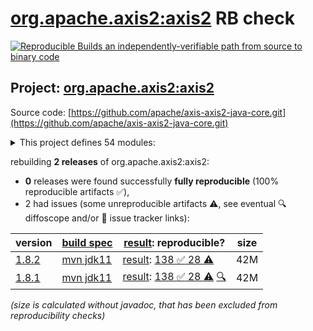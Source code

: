 [org.apache.axis2:axis2](https://central.sonatype.com/artifact/org.apache.axis2/axis2/versions) RB check
=======

[![Reproducible Builds](https://reproducible-builds.org/images/logos/rb.svg) an independently-verifiable path from source to binary code](https://reproducible-builds.org/)

## Project: [org.apache.axis2:axis2](https://central.sonatype.com/artifact/org.apache.axis2/axis2/versions)

Source code: [https://github.com/apache/axis-axis2-java-core.git](https://github.com/apache/axis-axis2-java-core.git)

<details><summary>This project defines 54 modules:</summary>

* [org.apache.axis2.archetype:quickstart](https://central.sonatype.com/artifact/org.apache.axis2.archetype/quickstart/1.8.2)
* [org.apache.axis2.archetype:quickstart-webapp](https://central.sonatype.com/artifact/org.apache.axis2.archetype/quickstart-webapp/1.8.2)
* [org.apache.axis2:addressing](https://central.sonatype.com/artifact/org.apache.axis2/addressing/1.8.2)
* [org.apache.axis2:axis2](https://central.sonatype.com/artifact/org.apache.axis2/axis2/1.8.2)
* [org.apache.axis2:axis2-aar-maven-plugin](https://central.sonatype.com/artifact/org.apache.axis2/axis2-aar-maven-plugin/1.8.2)
* [org.apache.axis2:axis2-adb](https://central.sonatype.com/artifact/org.apache.axis2/axis2-adb/1.8.2)
* [org.apache.axis2:axis2-adb-codegen](https://central.sonatype.com/artifact/org.apache.axis2/axis2-adb-codegen/1.8.2)
* [org.apache.axis2:axis2-ant-plugin](https://central.sonatype.com/artifact/org.apache.axis2/axis2-ant-plugin/1.8.2)
* [org.apache.axis2:axis2-clustering](https://central.sonatype.com/artifact/org.apache.axis2/axis2-clustering/1.8.2)
* [org.apache.axis2:axis2-codegen](https://central.sonatype.com/artifact/org.apache.axis2/axis2-codegen/1.8.2)
* [org.apache.axis2:axis2-corba](https://central.sonatype.com/artifact/org.apache.axis2/axis2-corba/1.8.2)
* [org.apache.axis2:axis2-fastinfoset](https://central.sonatype.com/artifact/org.apache.axis2/axis2-fastinfoset/1.8.2)
* [org.apache.axis2:axis2-java2wsdl](https://central.sonatype.com/artifact/org.apache.axis2/axis2-java2wsdl/1.8.2)
* [org.apache.axis2:axis2-java2wsdl-maven-plugin](https://central.sonatype.com/artifact/org.apache.axis2/axis2-java2wsdl-maven-plugin/1.8.2)
* [org.apache.axis2:axis2-jaxbri-codegen](https://central.sonatype.com/artifact/org.apache.axis2/axis2-jaxbri-codegen/1.8.2)
* [org.apache.axis2:axis2-jaxws](https://central.sonatype.com/artifact/org.apache.axis2/axis2-jaxws/1.8.2)
* [org.apache.axis2:axis2-jaxws-mar](https://central.sonatype.com/artifact/org.apache.axis2/axis2-jaxws-mar/1.8.2)
* [org.apache.axis2:axis2-jibx](https://central.sonatype.com/artifact/org.apache.axis2/axis2-jibx/1.8.2)
* [org.apache.axis2:axis2-jibx-codegen](https://central.sonatype.com/artifact/org.apache.axis2/axis2-jibx-codegen/1.8.2)
* [org.apache.axis2:axis2-json](https://central.sonatype.com/artifact/org.apache.axis2/axis2-json/1.8.2)
* [org.apache.axis2:axis2-kernel](https://central.sonatype.com/artifact/org.apache.axis2/axis2-kernel/1.8.2)
* [org.apache.axis2:axis2-mar-maven-plugin](https://central.sonatype.com/artifact/org.apache.axis2/axis2-mar-maven-plugin/1.8.2)
* [org.apache.axis2:axis2-metadata](https://central.sonatype.com/artifact/org.apache.axis2/axis2-metadata/1.8.2)
* [org.apache.axis2:axis2-mtompolicy](https://central.sonatype.com/artifact/org.apache.axis2/axis2-mtompolicy/1.8.2)
* [org.apache.axis2:axis2-repo-maven-plugin](https://central.sonatype.com/artifact/org.apache.axis2/axis2-repo-maven-plugin/1.8.2)
* [org.apache.axis2:axis2-resource-bundle](https://central.sonatype.com/artifact/org.apache.axis2/axis2-resource-bundle/1.8.2)
* [org.apache.axis2:axis2-saaj](https://central.sonatype.com/artifact/org.apache.axis2/axis2-saaj/1.8.2)
* [org.apache.axis2:axis2-soapmonitor-servlet](https://central.sonatype.com/artifact/org.apache.axis2/axis2-soapmonitor-servlet/1.8.2)
* [org.apache.axis2:axis2-spring](https://central.sonatype.com/artifact/org.apache.axis2/axis2-spring/1.8.2)
* [org.apache.axis2:axis2-testutils](https://central.sonatype.com/artifact/org.apache.axis2/axis2-testutils/1.8.2)
* [org.apache.axis2:axis2-transport-base](https://central.sonatype.com/artifact/org.apache.axis2/axis2-transport-base/1.8.2)
* [org.apache.axis2:axis2-transport-http](https://central.sonatype.com/artifact/org.apache.axis2/axis2-transport-http/1.8.2)
* [org.apache.axis2:axis2-transport-jms](https://central.sonatype.com/artifact/org.apache.axis2/axis2-transport-jms/1.8.2)
* [org.apache.axis2:axis2-transport-local](https://central.sonatype.com/artifact/org.apache.axis2/axis2-transport-local/1.8.2)
* [org.apache.axis2:axis2-transport-mail](https://central.sonatype.com/artifact/org.apache.axis2/axis2-transport-mail/1.8.2)
* [org.apache.axis2:axis2-transport-tcp](https://central.sonatype.com/artifact/org.apache.axis2/axis2-transport-tcp/1.8.2)
* [org.apache.axis2:axis2-transport-testkit](https://central.sonatype.com/artifact/org.apache.axis2/axis2-transport-testkit/1.8.2)
* [org.apache.axis2:axis2-transport-udp](https://central.sonatype.com/artifact/org.apache.axis2/axis2-transport-udp/1.8.2)
* [org.apache.axis2:axis2-transport-xmpp](https://central.sonatype.com/artifact/org.apache.axis2/axis2-transport-xmpp/1.8.2)
* [org.apache.axis2:axis2-webapp](https://central.sonatype.com/artifact/org.apache.axis2/axis2-webapp/1.8.2)
* [org.apache.axis2:axis2-wsdl2code-maven-plugin](https://central.sonatype.com/artifact/org.apache.axis2/axis2-wsdl2code-maven-plugin/1.8.2)
* [org.apache.axis2:axis2-xmlbeans](https://central.sonatype.com/artifact/org.apache.axis2/axis2-xmlbeans/1.8.2)
* [org.apache.axis2:axis2-xmlbeans-codegen](https://central.sonatype.com/artifact/org.apache.axis2/axis2-xmlbeans-codegen/1.8.2)
* [org.apache.axis2:axis2-xsd2java-maven-plugin](https://central.sonatype.com/artifact/org.apache.axis2/axis2-xsd2java-maven-plugin/1.8.2)
* [org.apache.axis2:maven-shared](https://central.sonatype.com/artifact/org.apache.axis2/maven-shared/1.8.2)
* [org.apache.axis2:mex](https://central.sonatype.com/artifact/org.apache.axis2/mex/1.8.2)
* [org.apache.axis2:mtompolicy](https://central.sonatype.com/artifact/org.apache.axis2/mtompolicy/1.8.2)
* [org.apache.axis2:org.apache.axis2.osgi](https://central.sonatype.com/artifact/org.apache.axis2/org.apache.axis2.osgi/1.8.2)
* [org.apache.axis2:ping](https://central.sonatype.com/artifact/org.apache.axis2/ping/1.8.2)
* [org.apache.axis2:schema-validation](https://central.sonatype.com/artifact/org.apache.axis2/schema-validation/1.8.2)
* [org.apache.axis2:scripting](https://central.sonatype.com/artifact/org.apache.axis2/scripting/1.8.2)
* [org.apache.axis2:simple-server-maven-plugin](https://central.sonatype.com/artifact/org.apache.axis2/simple-server-maven-plugin/1.8.2)
* [org.apache.axis2:soapmonitor](https://central.sonatype.com/artifact/org.apache.axis2/soapmonitor/1.8.2)
* [org.apache.axis2:version](https://central.sonatype.com/artifact/org.apache.axis2/version/1.8.2)
</details>

rebuilding **2 releases** of org.apache.axis2:axis2:
- **0** releases were found successfully **fully reproducible** (100% reproducible artifacts :white_check_mark:),
- 2 had issues (some unreproducible artifacts :warning:, see eventual :mag: diffoscope and/or :memo: issue tracker links):

| version | [build spec](/BUILDSPEC.md) | [result](https://reproducible-builds.org/docs/jvm/): reproducible? | size |
| -- | --------- | ------ | -- |
| [1.8.2](https://central.sonatype.com/artifact/org.apache.axis2/axis2/1.8.2/pom) | [mvn jdk11](axis2-1.8.2.buildspec) | [result](axis2-1.8.2.buildinfo): [138 :white_check_mark:  28 :warning:](axis2-1.8.2.buildcompare) | 42M |
| [1.8.1](https://central.sonatype.com/artifact/org.apache.axis2/axis2/1.8.1/pom) | [mvn jdk11](axis2-1.8.1.buildspec) | [result](axis2-1.8.1.buildinfo): [138 :white_check_mark:  28 :warning:](axis2-1.8.1.buildcompare) [:mag:](axis2-1.8.1.diffoscope) | 42M |

<i>(size is calculated without javadoc, that has been excluded from reproducibility checks)</i>
